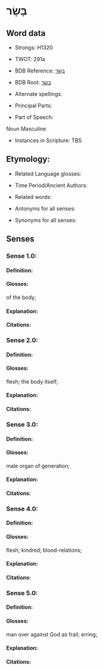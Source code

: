 # בָּשָׂר

<!-- Status: S2="NeedsEdits" -->
<!-- Lexica used for edits:   -->

## Word data

* Strongs: H1320

* TWOT: 291a

* BDB Reference: [בָּשָׂר](rc://en/bdb/dict/b.dj.ab)

* BDB Root: [בשׂר](rc://en/bdb/dict/b.dj.aa)

* Alternate spellings:

* Principal Parts:

* Part of Speech:

Noun Masculine

* Instances in Scripture: TBS

## Etymology:

* Related Language glosses:

* Time Period/Ancient Authors:

* Related words:

* Antonyms for all senses:

* Synonyms for all senses:

## Senses

### Sense 1.0:

#### Definition:

#### Glosses:

of the body; 

#### Explanation:

#### Citations:



### Sense 2.0:

#### Definition:

#### Glosses:

flesh; the body itself; 

#### Explanation:

#### Citations:



### Sense 3.0:

#### Definition:

#### Glosses:

male organ of generation; 

#### Explanation:

#### Citations:



### Sense 4.0:

#### Definition:

#### Glosses:

flesh; kindred; blood-relations; 

#### Explanation:

#### Citations:



### Sense 5.0:

#### Definition:

#### Glosses:

man over against God as frail; erring; 

#### Explanation:

#### Citations:



